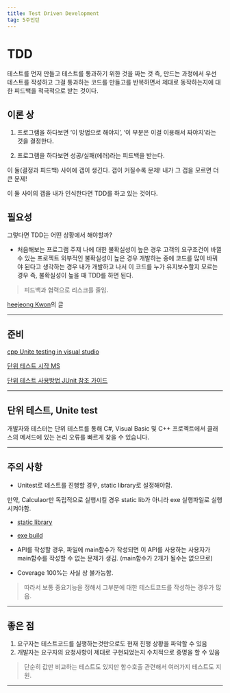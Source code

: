 ```yaml
---
title: Test Driven Development
tag: 5주인턴
---
```


# TDD

테스트를 먼저 만들고 테스트를 통과하기 위한 것을 짜는 것 즉, 만드는 과정에서 우선 테스트를 작성하고 그걸 통과하는 코드를 만들고를 반복하면서 제대로 동작하는지에 대한 피드백을 적극적으로 받는 것이다.

## 이론 상

1. 프로그램을 하다보면 ‘이 방법으로 해야지’, ‘이 부분은 이걸 이용해서 짜야지’라는 것을 결정한다.

2. 프로그램을 하다보면 성공/실패(에러)라는 피드백을 받는다.

이 둘(결정과 피드백) 사이에 갭이 생긴다. 갭이 커질수록 문제! 내가 그 갭을 모르면 더 큰 문제!

이 둘 사이의 갭을 내가 인식한다면 TDD를 하고 있는 것이다.  

  

## 필요성

그렇다면 TDD는 어떤 상황에서 해야할까?

+ 처음해보는 프로그램 주제
  나에 대한 불확실성이 높은 경우
  고객의 요구조건이 바뀔 수 있는 프로젝트
  외부적인 불확실성이 높은 경우
  개발하는 중에 코드를 많이 바꿔야 된다고 생각하는 경우
  내가 개발하고 나서 이 코드를 누가 유지보수할지 모르는 경우
  즉, 불확실성이 높을 때 TDD를 하면 된다.

> 피드백과 협력으로 리스크를 줄임.

[heejeong Kwon](https://gmlwjd9405.github.io/2018/06/03/agile-tdd.html)의 글

---

## 준비

[cpp Unite testing in visual studio](https://devblogs.microsoft.com/cppblog/cpp-testing-in-visual-studio/#Setup)

[단위 테스트 시작 MS](https://docs.microsoft.com/ko-kr/visualstudio/test/getting-started-with-unit-testing?view=vs-2019])

[단위 테스트 사용방법  JUnit 참조 가이드](https://brunch.co.kr/@pubjinson/16)

---

## 단위 테스트, Unite test

개발자와 테스터는 단위 테스트를 통해 C#, Visual Basic 및 C++ 프로젝트에서 클래스의 메서드에 있는 논리 오류를 빠르게 찾을 수 있습니다.

---

## 주의 사항

+ Unitest로 테스트를 진행할 경우,  static library로 설정해야함.

만약, Calculaor만 독립적으로 실행시킬 경우 static lib가 아니라 exe 실행파일로 실행시켜야함.

+ [static library](https://m.blog.naver.com/PostView.nhn?blogId=4roring&logNo=221518055774&proxyReferer=https:%2F%2Fwww.google.com%2F)
+ [exe build](https://m.blog.naver.com/PostView.nhn?blogId=chunsh10&logNo=221362267892&proxyReferer=https:%2F%2Fwww.google.com%2F)
+ API를 작성할 경우, 파일에 main함수가 작성되면 이 API를 사용하는 사용자가 main함수를 작성할 수 없는 문제가 생김. (main함수가 2개가 될수는 없으므로)

+ Coverage 100%는 사실 상 불가능함.

> 따라서 보통 중요기능을 정해서 그부분에 대한 테스트코드를 작성하는 경우가 많음.

---

## 좋은 점

1. 요구자는 테스트코드를 실행하는것만으로도 현재 진행 상황을 파악할 수 있음
2. 개발자는 요구자의 요청사항이 제대로 구현되었는지 수치적으로 증명을 할 수 있음

> 단순히 값만 비교하는 테스트도 있지만 함수호출 관련해서 여러가지 테스트도 지원.

---

